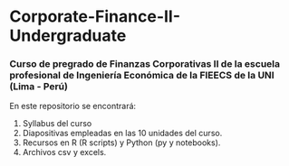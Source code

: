 # Corporate-Finance-II-Undergraduate

### Curso de pregrado de Finanzas Corporativas II de la escuela profesional de Ingeniería Económica de la FIEECS de la UNI (Lima - Perú)

En este repositorio se encontrará:

1. Syllabus del curso
2. Diapositivas empleadas en las 10 unidades del curso.
3. Recursos en R (R scripts) y Python (py y notebooks).
4. Archivos csv y excels.
